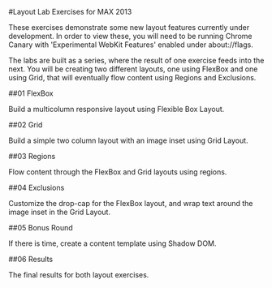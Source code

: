 #Layout Lab Exercises for MAX 2013

These exercises demonstrate some new layout features currently under development. In order to view these, you will need to be running Chrome Canary with 'Experimental WebKit Features' enabled under about://flags.

The labs are built as a series, where the result of one exercise feeds into the next. You will be creating two different layouts, one using FlexBox and one using Grid, that will eventually flow content using Regions and Exclusions.

##01 FlexBox

Build a multicolumn responsive layout using Flexible Box Layout.

##02 Grid

Build a simple two column layout with an image inset using Grid Layout.

##03 Regions

Flow content through the FlexBox and Grid layouts using regions.

##04 Exclusions

Customize the drop-cap for the FlexBox layout, and wrap text around the image inset in the Grid Layout.

##05 Bonus Round

If there is time, create a content template using Shadow DOM.

##06 Results

The final results for both layout exercises.

